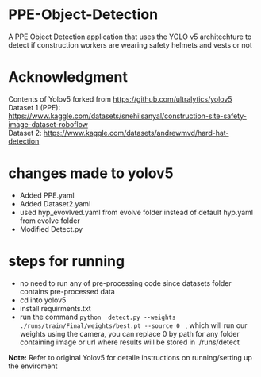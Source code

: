 # PPE-Object-Detection
A PPE Object Detection application that uses the YOLO v5 architechture to detect if construction workers are wearing safety helmets and vests or not

# **Acknowledgment**
Contents of Yolov5 forked from https://github.com/ultralytics/yolov5 \
Dataset 1 (PPE): https://www.kaggle.com/datasets/snehilsanyal/construction-site-safety-image-dataset-roboflow \
Dataset 2: https://www.kaggle.com/datasets/andrewmvd/hard-hat-detection

# changes made to yolov5
- Added PPE.yaml
- Added Dataset2.yaml
- used hyp_evovlved.yaml from evolve folder instead of default hyp.yaml from evolve folder
- Modified Detect.py

# steps for running
- no need to run any of pre-processing code since datasets folder contains pre-processed data
- cd into yolov5
- install requirments.txt
- run the command `python  detect.py --weights ./runs/train/Final/weights/best.pt --source 0 ` , which will run our weights using the camera, you can replace 0 by path for any folder containing image or url where results will be stored in ./runs/detect


**Note:** Refer to original Yolov5 for detaile instructions on running/setting up the enviroment
